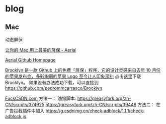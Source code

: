 # blog

## Mac
动态屏保

[让你的 Mac 用上最美的屏保 - Aerial](https://sspai.com/post/39000)

[Aerial Github Homepage](https://github.com/JohnCoates/Aerial)

[Brooklyn 是一款 Github 上的免费「屏保」程序，它的设计灵感来自去年 10 月份的苹果发布会，多彩绚丽的苹果 Logo 至今让人印象深刻](https://mp.weixin.qq.com/s/y09gW0xIH9sCh9WktLbjAg)
点击<a href="https://appso.cowtransfer.com/s/31fa8a851dfc4e">这里</a>下载 Brooklyn。
如果没有办法成功下载，可以直接到
https://github.com/pedrommcarrasco/Brooklyn



[FuckCSDN.com](https://fuckcsdn.com/)
方法一：
油猴脚本:
https://greasyfork.org/zh-CN/scripts/374925
https://greasyfork.org/zh-CN/scripts/39448
方法二：
在广告拦截插件中加入
https://g.csdnimg.cn/check-adblock/1.1.1/check-adblock.js
